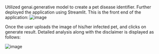 Utilized genai.generative model to create a pet disease identifier. Further deployed the application using Streamlit. 
This is the front end of the application:
![image](https://github.com/Vidushibh/Pet-Disease-Identifier-GeminiPro-Vision/assets/128255806/2da640de-8fed-4213-b0fc-8756b7a64986)

Once the user uploads the image of his/her infected pet, and clicks on generate result. Detailed analysis along with the disclaimer is displayed as follows:

![image](https://github.com/Vidushibh/Pet-Disease-Identifier-GeminiPro-Vision/assets/128255806/8c684951-9e54-432a-9c0c-50011e23bc3f)

